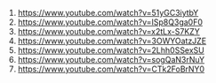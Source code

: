 1) https://www.youtube.com/watch?v=51yGC3iytbY
2) https://www.youtube.com/watch?v=ISp8Q3ga0F0
3) https://www.youtube.com/watch?v=x2tLx-S7KZY
4) https://www.youtube.com/watch?v=3OWYOatzJZE
5) https://www.youtube.com/watch?v=2Lhh0SSexSU
6) https://www.youtube.com/watch?v=sogQaN3rNuY
7) https://www.youtube.com/watch?v=CTk2FoBrNY0
